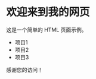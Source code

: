 <!DOCTYPE html>
<html>
<head>
    <meta charset="UTF-8">
    <title>我的第一个 HTML 页面</title>
</head>
<body>
    <h1>欢迎来到我的网页</h1>
    <p>这是一个简单的 HTML 页面示例。</p>
    <ul>
        <li>项目1</li>
        <li>项目2</li>
        <li>项目3</li>
    </ul>
    <p>感谢您的访问！</p>
</body>
</html>
